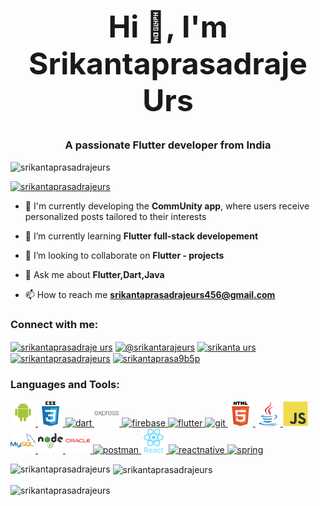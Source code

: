 <h1 align="center" style="font-size: 48px; font-weight: bold; text-align: center; ">Hi 👋, I'm Srikantaprasadraje Urs</h1>

<h3 align="center">A passionate Flutter developer from India</h3>

<p align="left"> <img src="https://komarev.com/ghpvc/?username=srikantaprasadrajeurs&label=Profile%20views&color=0e75b6&style=flat" alt="srikantaprasadrajeurs" /> </p>

<p align="left"> <a href="https://github.com/ryo-ma/github-profile-trophy"><img src="https://github-profile-trophy.vercel.app/?username=srikantaprasadrajeurs" alt="srikantaprasadrajeurs" /></a> </p>

- 🔭 I'm currently developing the **CommUnity app**, where users receive personalized posts tailored to their interests

- 🌱 I’m currently learning **Flutter full-stack developement**

- 👯 I’m looking to collaborate on **Flutter - projects**

- 💬 Ask me about **Flutter,Dart,Java**

- 📫 How to reach me **srikantaprasadrajeurs456@gmail.com**

<h3 align="left">Connect with me:</h3>
<p align="left">
<a href="https://linkedin.com/in/srikantaprasadraje urs" target="blank"><img align="center" src="https://raw.githubusercontent.com/rahuldkjain/github-profile-readme-generator/master/src/images/icons/Social/linked-in-alt.svg" alt="srikantaprasadraje urs" height="30" width="40" /></a>
<a href="https://medium.com/@srikantarajeurs" target="blank"><img align="center" src="https://raw.githubusercontent.com/rahuldkjain/github-profile-readme-generator/master/src/images/icons/Social/medium.svg" alt="@srikantarajeurs" height="30" width="40" /></a>
<a href="https://www.codechef.com/users/srikanta urs" target="blank"><img align="center" src="https://cdn.jsdelivr.net/npm/simple-icons@3.1.0/icons/codechef.svg" alt="srikanta urs" height="30" width="40" /></a>
<a href="https://leetcode.com/u/srikantarajeurs222/" target="blank"><img align="center" src="https://raw.githubusercontent.com/rahuldkjain/github-profile-readme-generator/master/src/images/icons/Social/leet-code.svg" alt="srikantaprasadrajeurs" height="30" width="40" /></a>
<a href="https://auth.geeksforgeeks.org/user/srikantaprasa9b5p" target="blank"><img align="center" src="https://raw.githubusercontent.com/rahuldkjain/github-profile-readme-generator/master/src/images/icons/Social/geeks-for-geeks.svg" alt="srikantaprasa9b5p" height="30" width="40" /></a>
</p>

<h3 align="left">Languages and Tools:</h3>
<p align="left"> <a href="https://developer.android.com" target="_blank" rel="noreferrer"> <img src="https://raw.githubusercontent.com/devicons/devicon/master/icons/android/android-original-wordmark.svg" alt="android" width="40" height="40"/> </a> <a href="https://www.w3schools.com/css/" target="_blank" rel="noreferrer"> <img src="https://raw.githubusercontent.com/devicons/devicon/master/icons/css3/css3-original-wordmark.svg" alt="css3" width="40" height="40"/> </a> <a href="https://dart.dev" target="_blank" rel="noreferrer"> <img src="https://www.vectorlogo.zone/logos/dartlang/dartlang-icon.svg" alt="dart" width="40" height="40"/> </a> <a href="https://expressjs.com" target="_blank" rel="noreferrer"> <img src="https://raw.githubusercontent.com/devicons/devicon/master/icons/express/express-original-wordmark.svg" alt="express" width="40" height="40"/> </a> <a href="https://firebase.google.com/" target="_blank" rel="noreferrer"> <img src="https://www.vectorlogo.zone/logos/firebase/firebase-icon.svg" alt="firebase" width="40" height="40"/> </a> <a href="https://flutter.dev" target="_blank" rel="noreferrer"> <img src="https://www.vectorlogo.zone/logos/flutterio/flutterio-icon.svg" alt="flutter" width="40" height="40"/> </a> <a href="https://git-scm.com/" target="_blank" rel="noreferrer"> <img src="https://www.vectorlogo.zone/logos/git-scm/git-scm-icon.svg" alt="git" width="40" height="40"/> </a> <a href="https://www.w3.org/html/" target="_blank" rel="noreferrer"> <img src="https://raw.githubusercontent.com/devicons/devicon/master/icons/html5/html5-original-wordmark.svg" alt="html5" width="40" height="40"/> </a> <a href="https://www.java.com" target="_blank" rel="noreferrer"> <img src="https://raw.githubusercontent.com/devicons/devicon/master/icons/java/java-original.svg" alt="java" width="40" height="40"/> </a> <a href="https://developer.mozilla.org/en-US/docs/Web/JavaScript" target="_blank" rel="noreferrer"> <img src="https://raw.githubusercontent.com/devicons/devicon/master/icons/javascript/javascript-original.svg" alt="javascript" width="40" height="40"/> </a> <a href="https://www.mysql.com/" target="_blank" rel="noreferrer"> <img src="https://raw.githubusercontent.com/devicons/devicon/master/icons/mysql/mysql-original-wordmark.svg" alt="mysql" width="40" height="40"/> </a> <a href="https://nodejs.org" target="_blank" rel="noreferrer"> <img src="https://raw.githubusercontent.com/devicons/devicon/master/icons/nodejs/nodejs-original-wordmark.svg" alt="nodejs" width="40" height="40"/> </a> <a href="https://www.oracle.com/" target="_blank" rel="noreferrer"> <img src="https://raw.githubusercontent.com/devicons/devicon/master/icons/oracle/oracle-original.svg" alt="oracle" width="40" height="40"/> </a> <a href="https://postman.com" target="_blank" rel="noreferrer"> <img src="https://www.vectorlogo.zone/logos/getpostman/getpostman-icon.svg" alt="postman" width="40" height="40"/> </a> <a href="https://reactjs.org/" target="_blank" rel="noreferrer"> <img src="https://raw.githubusercontent.com/devicons/devicon/master/icons/react/react-original-wordmark.svg" alt="react" width="40" height="40"/> </a> <a href="https://reactnative.dev/" target="_blank" rel="noreferrer"> <img src="https://reactnative.dev/img/header_logo.svg" alt="reactnative" width="40" height="40"/> </a> <a href="https://spring.io/" target="_blank" rel="noreferrer"> <img src="https://www.vectorlogo.zone/logos/springio/springio-icon.svg" alt="spring" width="40" height="40"/> </a> </p>

<p><img align="left" src="https://github-readme-stats.vercel.app/api/top-langs?username=srikantaprasadrajeurs&show_icons=true&locale=en&layout=compact" alt="srikantaprasadrajeurs" /></p>

<p>&nbsp;<img align="center" src="https://github-readme-stats.vercel.app/api?username=srikantaprasadrajeurs&show_icons=true&locale=en" alt="srikantaprasadrajeurs" /></p>

<p><img align="center" src="https://github-readme-streak-stats.herokuapp.com/?user=srikantaprasadrajeurs&" alt="srikantaprasadrajeurs" /></p>
